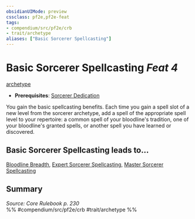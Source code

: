 ```yaml
---
obsidianUIMode: preview
cssclass: pf2e,pf2e-feat
tags:
- compendium/src/pf2e/crb
- trait/archetype
aliases: ["Basic Sorcerer Spellcasting"]
---
```

# Basic Sorcerer Spellcasting  *Feat 4*  
[archetype](../../rules/traits/archetype.md)  

- **Prerequisites**: [Sorcerer Dedication](sorcerer-dedication.md)

You gain the basic spellcasting benefits. Each time you gain a spell slot of a new level from the sorcerer archetype, add a spell of the appropriate spell level to your repertoire: a common spell of your bloodline's tradition, one of your bloodline's granted spells, or another spell you have learned or discovered.

## Basic Sorcerer Spellcasting leads to...

[Bloodline Breadth](bloodline-breadth.md), [Expert Sorcerer Spellcasting](expert-sorcerer-spellcasting.md), [Master Sorcerer Spellcasting](master-sorcerer-spellcasting.md)

## Summary

*Source: Core Rulebook p. 230*  
%% #compendium/src/pf2e/crb #trait/archetype %%